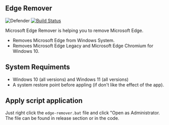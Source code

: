 ## Edge Remover

![Defender](https://cdn.mos.cms.futurecdn.net/Q8BL6jhiaPNd9AVd4kaogK-970-80.png.webp)
[![Build Status](https://travis-ci.org/joemccann/dillinger.svg?branch=master)](https://travis-ci.org/joemccann/dillinger)

Microsoft Edge Remover is helping you to remove Microsoft Edge.

- Removes Microsoft Edge from Windows System.
- Removes Microsoft Edge Legacy and Microsoft Edge Chromium for Windows 10.

## System Requiments

 - Windows 10 (all versions) and Windows 11 (all versions)
- A system restore point before appling (if don't like the effect of the app).

## Apply script application

Just right click the `edge-remover.bat` file and click "Open as Administrator. The file can be found in release section or in the code.
